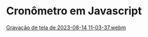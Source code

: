 # Cronômetro em Javascript

[Gravação de tela de 2023-08-14 11-03-37.webm](https://github.com/nicollasmb/cronometro_js/assets/92215186/b487c307-0085-49ab-84a6-ad9d9865ece0)
